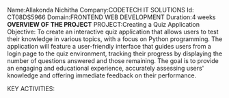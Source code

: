 Name:Allakonda Nichitha
Company:CODETECH IT SOLUTIONS
Id: CT08DS5966
Domain:FRONTEND WEB DEVELOPMENT 
Duration:4 weeks
**OVERVIEW OF THE PROJECT**
PROJECT:Creating a Quiz Application 
Objective:
To create an interactive quiz application that allows users to test their knowledge in various topics, 
with a focus on Python programming. The application will feature a user-friendly interface that guides 
users from a login page to the quiz environment, tracking their progress by displaying the number of 
questions answered and those remaining. The goal is to provide an engaging and educational experience,
accurately assessing users' knowledge and offering immediate feedback on their performance.

KEY ACTIVITIES:





